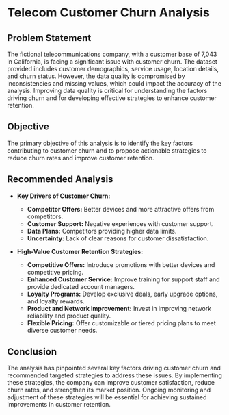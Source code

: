 # **Telecom Customer Churn Analysis**

## **Problem Statement**
The fictional telecommunications company, with a customer base of 7,043 in California, is facing a significant issue with customer churn. The dataset provided includes customer demographics, service usage, location details, and churn status. However, the data quality is compromised by inconsistencies and missing values, which could impact the accuracy of the analysis. Improving data quality is critical for understanding the factors driving churn and for developing effective strategies to enhance customer retention.

## **Objective**
The primary objective of this analysis is to identify the key factors contributing to customer churn and to propose actionable strategies to reduce churn rates and improve customer retention.

## **Recommended Analysis**
- **Key Drivers of Customer Churn:**
  - **Competitor Offers:** Better devices and more attractive offers from competitors.
  - **Customer Support:** Negative experiences with customer support.
  - **Data Plans:** Competitors providing higher data limits.
  - **Uncertainty:** Lack of clear reasons for customer dissatisfaction.

- **High-Value Customer Retention Strategies:**
  - **Competitive Offers:** Introduce promotions with better devices and competitive pricing.
  - **Enhanced Customer Service:** Improve training for support staff and provide dedicated account managers.
  - **Loyalty Programs:** Develop exclusive deals, early upgrade options, and loyalty rewards.
  - **Product and Network Improvement:** Invest in improving network reliability and product quality.
  - **Flexible Pricing:** Offer customizable or tiered pricing plans to meet diverse customer needs.

## **Conclusion**
The analysis has pinpointed several key factors driving customer churn and recommended targeted strategies to address these issues. By implementing these strategies, the company can improve customer satisfaction, reduce churn rates, and strengthen its market position. Ongoing monitoring and adjustment of these strategies will be essential for achieving sustained improvements in customer retention.

